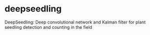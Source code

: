 # deepseedling
DeepSeedling: Deep convolutional network and Kalman filter for plant seedling detection and counting in the field
